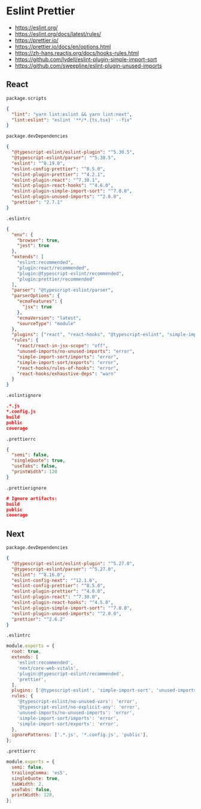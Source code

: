 # Eslint Prettier

- https://eslint.org/
- https://eslint.org/docs/latest/rules/
- https://prettier.io/
- https://prettier.io/docs/en/options.html
- https://zh-hans.reactjs.org/docs/hooks-rules.html
- https://github.com/lydell/eslint-plugin-simple-import-sort
- https://github.com/sweepline/eslint-plugin-unused-imports

## React

`package.scripts`

```json
{
  "lint": "yarn lint:eslint && yarn lint:next",
  "lint:eslint": "eslint '**/*.{ts,tsx}' --fix"
}
```

`package.devDependencies`

```json
{
  "@typescript-eslint/eslint-plugin": "^5.30.5",
  "@typescript-eslint/parser": "^5.30.5",
  "eslint": "^8.19.0",
  "eslint-config-prettier": "^8.5.0",
  "eslint-plugin-prettier": "^4.2.1",
  "eslint-plugin-react": "^7.30.1",
  "eslint-plugin-react-hooks": "^4.6.0",
  "eslint-plugin-simple-import-sort": "^7.0.0",
  "eslint-plugin-unused-imports": "^2.0.0",
  "prettier": "2.7.1"
}
```

`.eslintrc`

```json
{
  "env": {
    "browser": true,
    "jest": true
  },
  "extends": [
    "eslint:recommended",
    "plugin:react/recommended",
    "plugin:@typescript-eslint/recommended",
    "plugin:prettier/recommended"
  ],
  "parser": "@typescript-eslint/parser",
  "parserOptions": {
    "ecmaFeatures": {
      "jsx": true
    },
    "ecmaVersion": "latest",
    "sourceType": "module"
  },
  "plugins": ["react", "react-hooks", "@typescript-eslint", "simple-import-sort", "unused-imports"],
  "rules": {
    "react/react-in-jsx-scope": "off",
    "unused-imports/no-unused-imports": "error",
    "simple-import-sort/imports": "error",
    "simple-import-sort/exports": "error",
    "react-hooks/rules-of-hooks": "error",
    "react-hooks/exhaustive-deps": "warn"
  }
}
```

`.eslintignore`

```json
.*.js
*.config.js
build
public
coverage
```

`.prettierrc`

```json
{
  "semi": false,
  "singleQuote": true,
  "useTabs": false,
  "printWidth": 120
}
```

`.prettierignore`

```json
# Ignore artifacts:
build
public
coverage
```

## Next

`package.devDependencies`

```json
{
  "@typescript-eslint/eslint-plugin": "^5.27.0",
  "@typescript-eslint/parser": "^5.27.0",
  "eslint": "^8.16.0",
  "eslint-config-next": "^12.1.6",
  "eslint-config-prettier": "^8.5.0",
  "eslint-plugin-prettier": "^4.0.0",
  "eslint-plugin-react": "^7.30.0",
  "eslint-plugin-react-hooks": "^4.5.0",
  "eslint-plugin-simple-import-sort": "^7.0.0",
  "eslint-plugin-unused-imports": "^2.0.0",
  "prettier": "^2.6.2"
}
```

`.eslintrc`

```js
module.exports = {
  root: true,
  extends: [
    'eslint:recommended',
    'next/core-web-vitals',
    'plugin:@typescript-eslint/recommended',
    'prettier',
  ],
  plugins: ['@typescript-eslint', 'simple-import-sort', 'unused-imports', 'prettier'],
  rules: {
    '@typescript-eslint/no-unused-vars': 'error',
    '@typescript-eslint/no-explicit-any': 'error',
    'unused-imports/no-unused-imports': 'error',
    'simple-import-sort/imports': 'error',
    'simple-import-sort/exports': 'error',
  },
  ignorePatterns: ['.*.js', '*.config.js', 'public'],
};
```

`.prettierrc`

```js
module.exports = {
  semi: false,
  trailingComma: 'es5',
  singleQuote: true,
  tabWidth: 2,
  useTabs: false,
  printWidth: 120,
};
```
